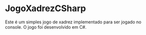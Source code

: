 # JogoXadrezCSharp
Este é um simples jogo de xadrez implementado para ser jogado no console. O jogo foi desenvolvido em C#.
